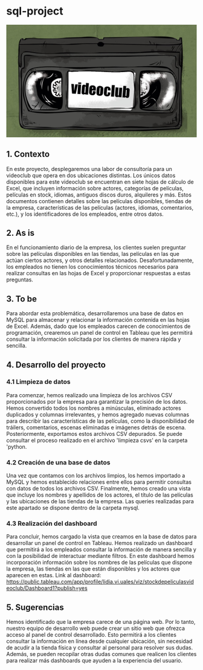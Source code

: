 # sql-project

![](https://github.com/Lidiavf1912/sql-project/blob/main/imagenes/imagen%20cabecera%20readme.jpg)

## 1. Contexto
En este proyecto, desplegaremos una labor de consultoría para un videoclub que opera en dos ubicaciones distintas. Los únicos datos disponibles para este videoclub se encuentran en siete hojas de cálculo de Excel, que incluyen información sobre actores, categorías de películas, películas en stock, idiomas, antiguos discos duros, alquileres y más. Estos documentos contienen detalles sobre las películas disponibles, tiendas de la empresa, características de las películas (actores, idiomas, comentarios, etc.), y los identificadores de los empleados, entre otros datos.

## 2. As is
En el funcionamiento diario de la empresa, los clientes suelen preguntar sobre las películas disponibles en las tiendas, las películas en las que actúan ciertos actores, y otros detalles relacionados. Desafortunadamente, los empleados no tienen los conocimientos técnicos necesarios para realizar consultas en las hojas de Excel y proporcionar respuestas a estas preguntas.

## 3. To be
Para abordar esta problemática, desarrollaremos una base de datos en MySQL para almacenar y relacionar la información contenida en las hojas de Excel. Además, dado que los empleados carecen de conocimientos de programación, crearemos un panel de control en Tableau que les permitirá consultar la información solicitada por los clientes de manera rápida y sencilla.

## 4. Desarrollo del proyecto

### 4.1 Limpieza de datos
Para comenzar, hemos realizado una limpieza de los archivos CSV proporcionados por la empresa para garantizar la precisión de los datos. Hemos convertido todos los nombres a minúsculas, eliminado actores duplicados y columnas irrelevantes, y hemos agregado nuevas columnas para describir las características de las películas, como la disponibilidad de tráilers, comentarios, escenas eliminadas e imágenes detrás de escena. Posteriormente, exportamos estos archivos CSV depurados.
Se puede consultar el proceso realizado en el archivo 'limpieza csvs' en la carpeta 'python.

### 4.2 Creación de una base de datos
Una vez que contamos con los archivos limpios, los hemos importado a MySQL y hemos establecido relaciones entre ellos para permitir consultas con datos de todos los archivos CSV. Finalmente, hemos creado una vista que incluye los nombres y apellidos de los actores, el título de las películas y las ubicaciones de las tiendas de la empresa.
Las queries realizadas para este apartado se dispone dentro de la carpeta mysql.

### 4.3 Realización del dashboard
Para concluir, hemos cargado la vista que creamos en la base de datos para desarrollar un panel de control en Tableau. Hemos realizado un dashboard que permitirá a los empleados consultar la información de manera sencilla y con la posibilidad de interactuar mediante filtros. En este dashboard hemos incorporación información sobre los nombres de las películas que dispone la empresa, las tiendas en las que están disponibles y los actores que aparecen en estas.
Link al dashboard: https://public.tableau.com/app/profile/lidia.vi.uales/viz/stockdepeliculasvideoclub/Dashboard1?publish=yes

## 5. Sugerencias
Hemos identificado que la empresa carece de una página web. Por lo tanto, nuestro equipo de desarrollo web puede crear un sitio web que ofrezca acceso al panel de control desarrollado. Esto permitirá a los clientes consultar la información en línea desde cualquier ubicación, sin necesidad de acudir a la tienda física y consultar al personal para resolver sus dudas. Además, se pueden recopilar otras dudas comunes que realicen los clientes para realizar más dashboards que ayuden a la experiencia del usuario.






